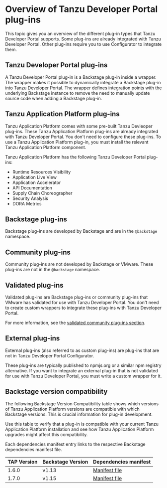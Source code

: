 # Overview of Tanzu Developer Portal plug-ins

This topic gives you an overview of the different plug-in types that Tanzu Developer Portal
supports. Some plug-ins are already integrated with Tanzu Developer Portal. Other plug-ins require
you to use Configurator to integrate them.

## <a id='tdp-plug-ins'></a> Tanzu Developer Portal plug-ins

A Tanzu Developer Portal plug-in is a Backstage plug-in inside a wrapper. The wrapper makes it
possible to dynamically integrate a Backstage plug-in into Tanzu Developer Portal. The wrapper
defines integration points with the underlying Backstage instance to remove the need to manually
update source code when adding a Backstage plug-in.

<!-- To learn more about how this works, see [Create a Tanzu Developer Portal plug-in](../configurator/create-plug-in-wrapper.hbs.md). -->

## <a id='tap-plug-ins'></a> Tanzu Application Platform plug-ins

Tanzu Application Platform comes with some pre-built Tanzu Devleoper plug-ins. These
Tanzu Application Platform plug-ins are already integrated with Tanzu Developer Portal. You don't
need to configure these plug-ins. To use a Tanzu Application Platform plug-in, you must install the
relevant Tanzu Application Platform component.

Tanzu Application Platform has the following Tanzu Developer Portal plug-ins:

- Runtime Resources Visibility
- Application Live View
- Application Accelerator
- API Documentation
- Supply Chain Choreographer
- Security Analysis
- DORA Metrics

## <a id='backstage-plug-ins'></a> Backstage plug-ins

Backstage plug-ins are developed by Backstage and are in the `@backstage` namespace.

## <a id='community-plug-ins'></a> Community plug-ins

Community plug-ins are not developed by Backstage or VMware. These plug-ins are not in the
`@backstage` namespace.

## <a id='valid-plug-ins'></a> Validated plug-ins

Validated plug-ins are Backstage plug-ins or community plug-ins that VMware has validated for use
with Tanzu Developer Portal. You don't need to create custom wrappers to integrate these plug-ins
with Tanzu Developer Portal.

For more information, see the [validated community plug-ins section](valid-plugins/about.hbs.md).

## <a id='ext-plug-ins'></a> External plug-ins

External plug-ins (also referred to as custom plug-ins) are plug-ins that are not in
Tanzu Developer Portal Configurator.

These plug-ins are typically published to npmjs.org or a similar npm registry alternative. If you
want to integrate an external plug-in that is not validated for use with Tanzu Developer Portal, you
must write a custom wrapper for it.

## <a id='bs-ver-table'></a> Backstage version compatibility

The following Backstage Version Compatibility table shows which versions of Tanzu Application Platform
versions are compatible with which Backstage versions. This is crucial information for plug-in
development.

Use this table to verify that a plug-in is compatible with your current Tanzu
Application Platform installation and see how Tanzu Application Platform upgrades
might affect this compatibility.

Each dependencies manifest entry links to the respective Backstage dependencies manifest file.

| TAP Version | Backstage Version | Dependencies manifest                                                             |
| ----------- | ----------------- | --------------------------------------------------------------------------------- |
| 1.6.0       | v1.13             | [Manifest file](https://github.com/backstage/backstage/blob/v1.13.0/package.json) |
| 1.7.0       | v1.15             | [Manifest file](https://github.com/backstage/backstage/blob/v1.15.0/package.json) |
